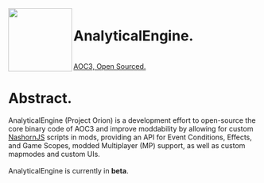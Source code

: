 <img src = "https://holocron.so/uploads/e3319d5c-image.png" width = 128 height = 128 align = "left">
<div id = "toc">
  <ul>
    <summary>
      <h1>AnalyticalEngine.</h1><br><ins>AOC3, Open Sourced.</ins>
    </summary>
  </ul>
</div>
<h1>Abstract.</h1>
AnalyticalEngine (Project Orion) is a development effort to open-source the core binary code of AOC3 and improve moddability by allowing for custom <a href = "https://github.com/openjdk/nashorn">NashornJS</a> scripts in mods, providing an API for Event Conditions, Effects, and Game Scopes, modded Multiplayer (MP) support, as well as custom mapmodes and custom UIs.<br><br>
AnalyticalEngine is currently in <b>beta</b>.
